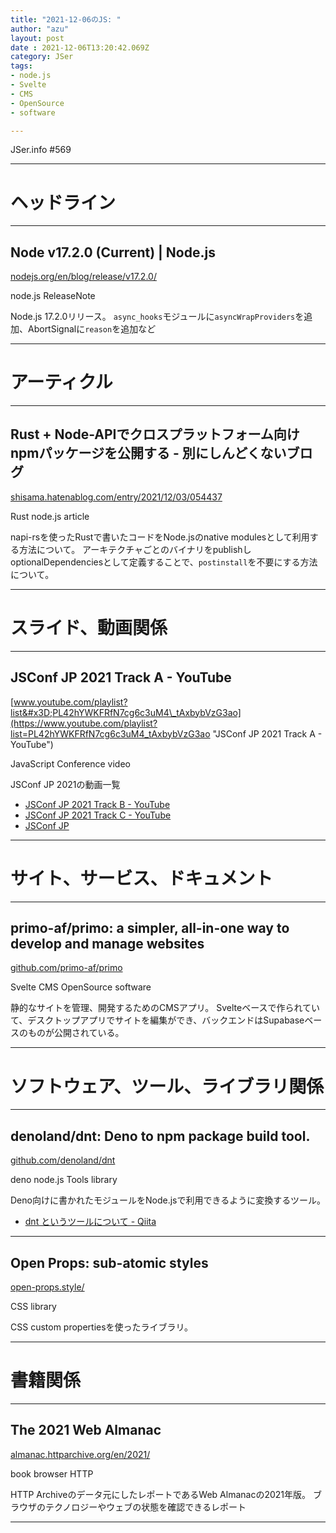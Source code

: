 ```yaml
---
title: "2021-12-06のJS: "
author: "azu"
layout: post
date : 2021-12-06T13:20:42.069Z
category: JSer
tags:
- node.js
- Svelte
- CMS
- OpenSource
- software

---
```


JSer.info #569

----

<h1 class="site-genre">ヘッドライン</h1>

----

## Node v17.2.0 (Current) | Node.js
[nodejs.org/en/blog/release/v17.2.0/](https://nodejs.org/en/blog/release/v17.2.0/ "Node v17.2.0 (Current) | Node.js")
<p class="jser-tags jser-tag-icon"><span class="jser-tag">node.js</span> <span class="jser-tag">ReleaseNote</span></p>

Node.js 17.2.0リリース。
`async_hooks`モジュールに`asyncWrapProviders`を追加、AbortSignalに`reason`を追加など


----
<h1 class="site-genre">アーティクル</h1>

----

## Rust + Node-APIでクロスプラットフォーム向けnpmパッケージを公開する - 別にしんどくないブログ
[shisama.hatenablog.com/entry/2021/12/03/054437](https://shisama.hatenablog.com/entry/2021/12/03/054437 "Rust + Node-APIでクロスプラットフォーム向けnpmパッケージを公開する - 別にしんどくないブログ")
<p class="jser-tags jser-tag-icon"><span class="jser-tag">Rust</span> <span class="jser-tag">node.js</span> <span class="jser-tag">article</span></p>

napi-rsを使ったRustで書いたコードをNode.jsのnative modulesとして利用する方法について。
アーキテクチャごとのバイナリをpublishしoptionalDependenciesとして定義することで、`postinstall`を不要にする方法について。


----
<h1 class="site-genre">スライド、動画関係</h1>

----

## JSConf JP 2021 Track A - YouTube
[www.youtube.com/playlist?list&#x3D;PL42hYWKFRfN7cg6c3uM4\_tAxbybVzG3ao](https://www.youtube.com/playlist?list=PL42hYWKFRfN7cg6c3uM4_tAxbybVzG3ao "JSConf JP 2021 Track A - YouTube")
<p class="jser-tags jser-tag-icon"><span class="jser-tag">JavaScript</span> <span class="jser-tag">Conference</span> <span class="jser-tag">video</span></p>

JSConf JP 2021の動画一覧

- [JSConf JP 2021 Track B - YouTube](https://www.youtube.com/playlist?list=PL42hYWKFRfN7XWswj9wcC0j4191KNJuO3 "JSConf JP 2021 Track B - YouTube")
- [JSConf JP 2021 Track C - YouTube](https://www.youtube.com/playlist?list=PL42hYWKFRfN4l-KXE-2xzy95dRKPtCg0V "JSConf JP 2021 Track C - YouTube")
- [JSConf JP](https://jsconf.jp/2021/ "JSConf JP")

----
<h1 class="site-genre">サイト、サービス、ドキュメント</h1>

----

## primo-af/primo: a simpler, all-in-one way to develop and manage websites
[github.com/primo-af/primo](https://github.com/primo-af/primo "primo-af/primo: a simpler, all-in-one way to develop and manage websites")
<p class="jser-tags jser-tag-icon"><span class="jser-tag">Svelte</span> <span class="jser-tag">CMS</span> <span class="jser-tag">OpenSource</span> <span class="jser-tag">software</span></p>

静的なサイトを管理、開発するためのCMSアプリ。
Svelteベースで作られていて、デスクトップアプリでサイトを編集ができ、バックエンドはSupabaseベースのものが公開されている。


----
<h1 class="site-genre">ソフトウェア、ツール、ライブラリ関係</h1>

----

## denoland/dnt: Deno to npm package build tool.
[github.com/denoland/dnt](https://github.com/denoland/dnt "denoland/dnt: Deno to npm package build tool.")
<p class="jser-tags jser-tag-icon"><span class="jser-tag">deno</span> <span class="jser-tag">node.js</span> <span class="jser-tag">Tools</span> <span class="jser-tag">library</span></p>

Deno向けに書かれたモジュールをNode.jsで利用できるように変換するツール。

- [dnt というツールについて - Qiita](https://qiita.com/kt3k/items/8947fddc9f580ba32307 "dnt というツールについて - Qiita")

----

## Open Props: sub-atomic styles
[open-props.style/](https://open-props.style/ "Open Props: sub-atomic styles")
<p class="jser-tags jser-tag-icon"><span class="jser-tag">CSS</span> <span class="jser-tag">library</span></p>

CSS custom propertiesを使ったライブラリ。


----
<h1 class="site-genre">書籍関係</h1>

----

## The 2021 Web Almanac
[almanac.httparchive.org/en/2021/](https://almanac.httparchive.org/en/2021/ "The 2021 Web Almanac")
<p class="jser-tags jser-tag-icon"><span class="jser-tag">book</span> <span class="jser-tag">browser</span> <span class="jser-tag">HTTP</span></p>

HTTP Archiveのデータ元にしたレポートであるWeb Almanacの2021年版。
ブラウザのテクノロジーやウェブの状態を確認できるレポート


----
